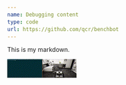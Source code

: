 ```yaml
---
name: Debugging content
type: code
url: https://github.com/qcr/benchbot
---
```


This is my markdown.

![Local GIF](./debug.gif)
